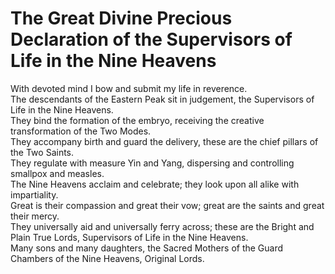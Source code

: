 # The Great Divine Precious Declaration of the Supervisors of Life in the Nine Heavens

With devoted mind I bow and submit my life in reverence.  
The descendants of the Eastern Peak sit in judgement, the Supervisors of Life in the Nine Heavens.  
They bind the formation of the embryo, receiving the creative transformation of the Two Modes.  
They accompany birth and guard the delivery, these are the chief pillars of the Two Saints.  
They regulate with measure Yin and Yang, dispersing and controlling smallpox and measles.  
The Nine Heavens acclaim and celebrate; they look upon all alike with impartiality.  
Great is their compassion and great their vow; great are the saints and great their mercy.  
They universally aid and universally ferry across; these are the Bright and Plain True Lords, Supervisors of Life in the Nine Heavens.  
Many sons and many daughters, the Sacred Mothers of the Guard Chambers of the Nine Heavens, Original Lords.  
